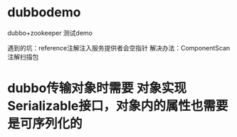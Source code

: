 # dubbodemo
dubbo+zookeeper 测试demo

遇到的坑：reference注解注入服务提供者会空指针
解决办法：ComponentScan 注解扫描包


# dubbo传输对象时需要 对象实现Serializable接口，对象内的属性也需要是可序列化的

